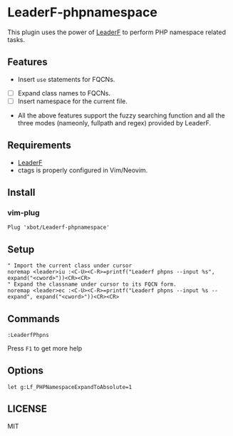 # LeaderF-phpnamespace

This plugin uses the power of [LeaderF](https://github.com/Yggdroot/LeaderF) to perform PHP namespace related tasks.

## Features

- Insert `use` statements for FQCNs.
- [ ] Expand class names to FQCNs.
- [ ] Insert namespace for the current file.
- All the above features support the fuzzy searching function and all the three modes (nameonly, fullpath and regex) provided by LeaderF.

## Requirements

- [LeaderF](https://github.com/Yggdroot/LeaderF)
- ctags is properly configured in Vim/Neovim.

## Install

### vim-plug

```vim
Plug 'xbot/Leaderf-phpnamespace'
```

## Setup

```vim
" Import the current class under cursor
noremap <leader>iu :<C-U><C-R>=printf("Leaderf phpns --input %s", expand("<cword>"))<CR><CR>
" Expand the classname under cursor to its FQCN form.
noremap <leader>ec :<C-U><C-R>=printf("Leaderf phpns --input %s --expand", expand("<cword>"))<CR><CR>
```

## Commands

```vim
:LeaderfPhpns
```

Press `F1` to get more help

## Options

```vim
let g:Lf_PHPNamespaceExpandToAbsolute=1
```

## LICENSE

MIT
